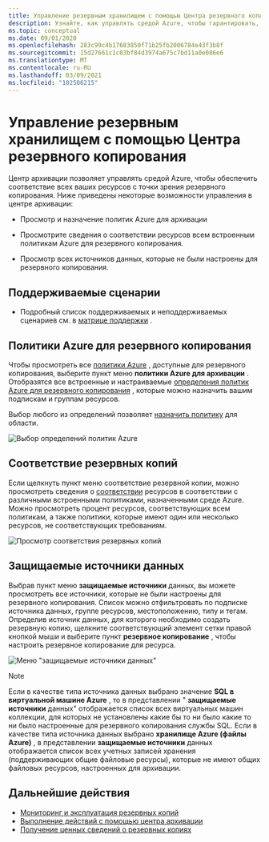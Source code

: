 ```yaml
---
title: Управление резервным хранилищем с помощью Центра резервного копирования
description: Узнайте, как управлять средой Azure, чтобы гарантировать, что все ресурсы будут соответствовать требованиям с точки зрения резервного копирования с помощью центра архивации.
ms.topic: conceptual
ms.date: 09/01/2020
ms.openlocfilehash: 283c99c4b17683850f71b25fb2006784e43f3b8f
ms.sourcegitcommit: 15d27661c1c03bf84d3974a675c7bd11a0e086e6
ms.translationtype: MT
ms.contentlocale: ru-RU
ms.lasthandoff: 03/09/2021
ms.locfileid: "102506215"
---
```

# <a name="govern-your-backup-estate-using-backup-center"></a>Управление резервным хранилищем с помощью Центра резервного копирования

Центр архивации позволяет управлять средой Azure, чтобы обеспечить соответствие всех ваших ресурсов с точки зрения резервного копирования. Ниже приведены некоторые возможности управления в центре архивации:

* Просмотр и назначение политик Azure для архивации

* Просмотрите сведения о соответствии ресурсов всем встроенным политикам Azure для резервного копирования.

* Просмотр всех источников данных, которые не были настроены для резервного копирования.

## <a name="supported-scenarios"></a>Поддерживаемые сценарии

* Подробный список поддерживаемых и неподдерживаемых сценариев см. в [матрице поддержки](backup-center-support-matrix.md) .

## <a name="azure-policies-for-backup"></a>Политики Azure для резервного копирования

Чтобы просмотреть все [политики Azure](../governance/policy/overview.md) , доступные для резервного копирования, выберите пункт меню **политики Azure для архивации** . Отобразятся все встроенные и настраиваемые [определения политик Azure для резервного копирования](policy-reference.md) , которые можно назначить вашим подпискам и группам ресурсов.

Выбор любого из определений позволяет [назначить политику](../governance/policy/tutorials/create-and-manage.md#assign-a-policy) для области.

![Выбор определений политик Azure](./media/backup-center-govern-environment/azure-policy-definitions.png)

## <a name="backup-compliance"></a>Соответствие резервных копий

Если щелкнуть пункт меню соответствие резервной копии, можно просмотреть сведения о [соответствии](../governance/policy/how-to/get-compliance-data.md) ресурсов в соответствии с различными встроенными политиками, назначенными среде Azure. Можно просмотреть процент ресурсов, соответствующих всем политикам, а также политики, которые имеют один или несколько ресурсов, не соответствующих требованиям.

![Просмотр соответствия резервных копий](./media/backup-center-govern-environment/azure-policy-compliance.png)

## <a name="protectable-datasources"></a>Защищаемые источники данных

Выбрав пункт меню **защищаемые источники** данных, вы можете просмотреть все источники, которые не были настроены для резервного копирования. Список можно отфильтровать по подписке источника данных, группе ресурсов, местоположению, типу и тегам. Определив источник данных, для которого необходимо создать резервную копию, щелкните соответствующий элемент сетки правой кнопкой мыши и выберите пункт **резервное копирование** , чтобы настроить резервное копирование для ресурса.

![Меню "защищаемые источники данных"](./media/backup-center-govern-environment/protectable-datasources.png)

> [!NOTE]
> Если в качестве типа источника данных выбрано значение **SQL в виртуальной машине Azure** , то в представлении " **защищаемые источники** данных" отображается список всех виртуальных машин коллекции, для которых не установлены какие бы то ни было какие то ни было настроенные для резервного копирования службы SQL.
> Если в качестве типа источника данных выбрано **хранилище Azure (файлы Azure)** , в представлении **защищаемые источники** данных отображается список всех учетных записей хранения (поддерживающих общие файловые ресурсы), которые не имеют общих файловых ресурсов, настроенных для архивации.


## <a name="next-steps"></a>Дальнейшие действия

* [Мониторинг и эксплуатация резервных копий](backup-center-monitor-operate.md)
* [Выполнение действий с помощью центра архивации](backup-center-actions.md)
* [Получение ценных сведений о резервных копиях](backup-center-obtain-insights.md)